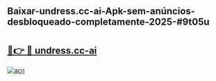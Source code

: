## Baixar-undress.cc-ai-Apk-sem-anúncios-desbloqueado-completamente-2025-#9t05u

# <h2><a href="https://ainizakaria.my?title=undress.cc-ai&ref=22M">🔗👉 🔴 undress.cc-ai</a></h2>

[![acn](https://github.com/user-attachments/assets/0f9c940e-d8b0-45ae-aac7-cd30a18b3e1c)](https://ainizakaria.my?title=undress.cc-ai&ref=22M)

